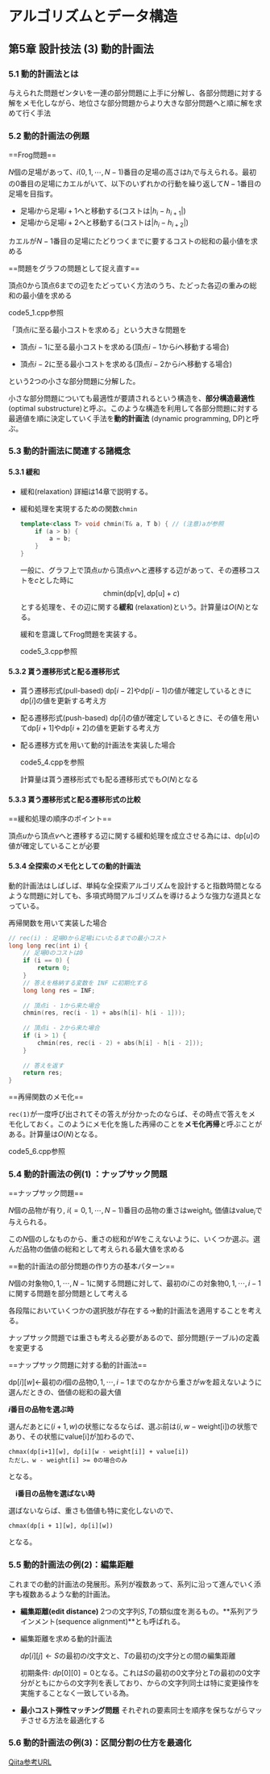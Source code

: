 # アルゴリズムとデータ構造

## 第5章 設計技法 (3) 動的計画法

### 5.1 動的計画法とは

与えられた問題ゼンタいを一連の部分問題に上手に分解し、各部分問題に対する解をメモ化しながら、地位さな部分問題からより大きな部分問題へと順に解を求めて行く手法

### 5.2 動的計画法の例題

==Frog問題==

$N$個の足場があって、$i(0, 1, \cdots, N-1)$番目の足場の高さは$h_i$で与えられる。最初の0番目の足場にカエルがいて、以下のいずれかの行動を繰り返して$N-1$番目の足場を目指す。

- 足場$i$から足場$i+1$へと移動する(コストは$\left|h_i - h_{i+1}\right|$)
- 足場$i$から足場$i+2$へと移動する(コストは$\left|h_i - h_{i+2}\right|$)

カエルが$N-1$番目の足場にたどりつくまでに要するコストの総和の最小値を求める

==問題をグラフの問題として捉え直す==

頂点0から頂点6までの辺をたどっていく方法のうち、たどった各辺の重みの総和の最小値を求める

code5_1.cpp参照

「頂点$i$に至る最小コストを求める」という大きな問題を

- 頂点$i - 1$に至る最小コストを求める(頂点$i-1$から$i$へ移動する場合)

- 頂点$i - 2$に至る最小コストを求める(頂点$i-2$から$i$へ移動する場合)

という2つの小さな部分問題に分解した。

小さな部分問題についても最適性が要請されるという構造を、**部分構造最適性** (optimal substructure)と呼ぶ。このような構造を利用して各部分問題に対する最適値を順に決定していく手法を**動的計画法** (dynamic programming, DP)と呼ぶ。

### 5.3 動的計画法に関連する諸概念

#### 5.3.1 緩和

- 緩和(relaxation)
  詳細は14章で説明する。

- 緩和処理を実現するための関数`chmin`

  ```cpp
  template<class T> void chmin(T& a, T b) { // (注意)aが参照
      if (a > b) {
          a = b;
      }
  }
  ```

  一般に、グラフ上で頂点$u$から頂点$v$へと遷移する辺があって、その遷移コストを$c$とした時に
  $$
  \text{chmin}(\text{dp[v]}, \text{dp[u]}+c)
  $$
  とする処理を、その辺に関する**緩和** (relaxation)という。計算量は$O(N)$となる。

  緩和を意識してFrog問題を実装する。

  code5_3.cpp参照

#### 5.3.2 貰う遷移形式と配る遷移形式

- 貰う遷移形式(pull-based)
  $\text{dp}[i-2]$や$\text{dp}[i-1]$の値が確定しているときに$\text{dp}[i]$の値を更新する考え方

- 配る遷移形式(push-based)
  $\text{dp}[i]$の値が確定しているときに、その値を用いて$\text{dp}[i+1]$や$\text{dp}[i+2]$の値を更新する考え方

- 配る遷移方式を用いて動的計画法を実装した場合

  code5_4.cppを参照

  計算量は貰う遷移形式でも配る遷移形式でも$O(N)$となる

#### 5.3.3 貰う遷移形式と配る遷移形式の比較

==緩和処理の順序のポイント==

頂点$u$から頂点$v$へと遷移する辺に関する緩和処理を成立させる為には、$\text{dp}[u]$の値が確定していることが必要

#### 5.3.4 全探索のメモ化としての動的計画法

動的計画法はしばしば、単純な全探索アルゴリズムを設計すると指数時間となるような問題に対しても、多項式時間アルゴリズムを導けるような強力な道具となっている。

再帰関数を用いて実装した場合

```cpp
// rec(i) : 足場0から足場iにいたるまでの最小コスト
long long rec(int i) {
    // 足場0のコストは0
    if (i == 0) {
        return 0;
    }
    // 答えを格納する変数を INF に初期化する
    long long res = INF;
    
    // 頂点i - 1から来た場合
    chmin(res, rec(i - 1) + abs(h[i]- h[i - 1]));
    
    // 頂点i - 2から来た場合
    if (i > 1) {
        chmin(res, rec(i - 2) + abs(h[i] - h[i - 2]));
    }
    
    // 答えを返す
    return res;
}
```

==再帰関数のメモ化==

`rec(1)`が一度呼び出されてその答えが分かったのならば、その時点で答えをメモ化しておく。このようにメモ化を施した再帰のことを**メモ化再帰**と呼ぶことがある。計算量は$O(N)$となる。

code5_6.cpp参照

### 5.4 動的計画法の例(1) ：ナップサック問題

==ナップサック問題==

$N$個の品物が有り, $i(=0, 1, \cdots, N-1)$番目の品物の重さは$\text{weight}_i$, 価値は$\text{value}_i$で与えられる。

この$N$個のしなものから、重さの総和が$W$をこえないように、いくつか選ぶ。選んだ品物の価値の総和として考えられる最大値を求める

==動的計画法の部分問題の作り方の基本パターン==

$N$個の対象物${0, 1, \cdots, N-1}$に関する問題に対して、最初の$i$この対象物${0, 1, \cdots, i-1}$に関する問題を部分問題として考える

各段階においていくつかの選択肢が存在する${\rightarrow}$動的計画法を適用することを考える。

ナップサック問題では重さも考える必要があるので、部分問題(テーブル)の定義を変更する

==ナップサック問題に対する動的計画法==

$\text{dp}[i][w]{\leftarrow}$最初の$i$個の品物${0, 1, \cdots, i-1}$までのなかから重さが$w$を超えないように選んだときの、価値の総和の最大値

__$i$番目の品物を選ぶ時__

選んだあとに$(i+1, w)$の状態になるならば、選ぶ前は$(i, w - \text{weight[i]})$の状態であり、その状態に$\text{value[i]}$が加わるので、

```
chmax(dp[i+1][w], dp[i][w - weight[i]] + value[i])
ただし、w - weight[i] >= 0の場合のみ
```

となる。

　__i番目の品物を選ばない時__

選ばないならば、重さも価値も特に変化しないので、

```
chmax(dp[i + 1][w], dp[i][w])
```

となる。

### 5.5 動的計画法の例(2)：編集距離

これまでの動的計画法の発展形。系列が複数あって、系列に沿って進んでいく添字も複数あるような動的計画法。

- **編集距離(edit distance)**
  2つの文字列$S, T$の類似度を測るもの。**系列アラインメント(sequence alignment)**とも呼ばれる。

- 編集距離を求める動的計画法

  $dp[i][j] \leftarrow S$の最初の$i$文字文と、$T$の最初の$j$文字分との間の編集距離

  初期条件: $dp[0][0]=0$となる。これは$S$の最初の0文字分と$T$の最初の0文字分がともにからの文字列を表しており、からの文字列同士は特に変更操作を実施することなく一致している為。

- **最小コスト弾性マッチング問題**
  それぞれの要素同士を順序を保ちながらマッチさせる方法を最適化する

### 5.6 動的計画法の例(3)：区間分割の仕方を最適化

[Qiita参考URL](https://qiita.com/drken/items/dc53c683d6de8aeacf5a)

